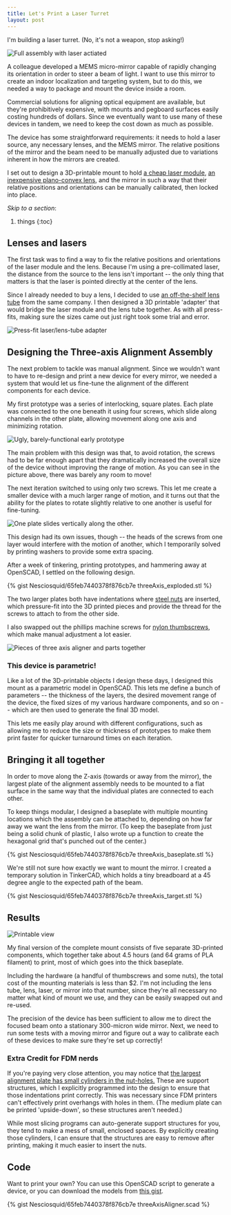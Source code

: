 ```yaml
---
title: Let's Print a Laser Turret
layout: post
---
```


I'm building a laser turret. (No, it's not a weapon, stop asking!)

![Full assembly with laser actiated](http://i.imgur.com/BqcEdFCl.jpg)


A colleague developed a MEMS micro-mirror capable of rapidly changing its orientation in order to steer a beam of light. I want to use this mirror to create an indoor localization and targeting system, but to do this, we needed a way to package and mount the device inside a room.

Commercial solutions for aligning optical equipment are available, but they're prohibitively expensive, with mounts and pegboard surfaces easily costing hundreds of dollars. Since we eventually want to use many of these devices in tandem, we need to keep the cost down as much as possible.

The device has some straightforward requirements: it needs to hold a laser source, any necessary lenses, and the MEMS mirror. The relative positions of the mirror and the beam need to be manually adjusted due to variations inherent in how the mirrors are created. 

I set out to design a 3D-printable mount to hold [a cheap laser module](http://www.amazon.com/Quarton-Laser-Module-VLM-650-01-LPA-INDUSTRIAL/dp/B00ANY8KPK), [an inexpensive plano-convex lens](https://www.thorlabs.com/newgrouppage9.cfm?objectgroup_id=112&pn=LA1289), and the mirror in such a way that their relative positions and orientations can be manually calibrated, then locked into place.

*Skip to a section*:

1. things
{:toc}

## Lenses and lasers

The first task was to find a way to fix the relative positions and orientations of the laser module and the lens. Because I'm using a pre-collimated laser, the distance from the source to the lens isn't important -- the only thing that matters is that the laser is pointed directly at the center of the lens. 

Since I already needed to buy a lens, I decided to use [an off-the-shelf lens tube](http://www.thorlabs.com/thorproduct.cfm?partnumber=SM05L03) from the same company. I then designed a 3D printable 'adapter' that would bridge the laser module and the lens tube together. As with all press-fits, making sure the sizes came out just right took some trial and error.

![Press-fit laser/lens-tube adapter](http://i.imgur.com/CUfp9oKl.jpg)

## Designing the Three-axis Alignment Assembly

The next problem to tackle was manual alignment. Since we wouldn't want to have to re-design and print a new device for every mirror, we needed a system that would let us fine-tune the alignment of the different components for each device.

My first prototype was a series of interlocking, square plates. Each plate was connected to the one beneath it using four screws, which slide along channels in the other plate, allowing movement along one axis and minimizing rotation. 

![Ugly, barely-functional early prototype](http://i.imgur.com/sMF80I0l.jpg)

The main problem with this design was that, to avoid rotation, the screws had to be far enough apart that they dramatically increased the overall size of the device without improving the range of motion. As you can see in the picture above, there was barely any room to move! 

The next iteration switched to using only two screws. This let me create a smaller device with a much larger range of motion, and it turns out that the ability for the plates to rotate slightly relative to one another is useful for fine-tuning. 

![One plate slides vertically along the other.](https://j.gifs.com/1wVw6m.gif)

This design had its own issues, though -- the heads of the screws from one layer would interfere with the motion of another, which I temporarily solved by printing washers to provide some extra spacing.

After a week of tinkering, printing prototypes, and hammering away at OpenSCAD, I settled on the following design.

{% gist Nesciosquid/65feb7440378f876cb7e threeAxis_exploded.stl %}

The two larger plates both have indentations where [steel nuts](http://www.mcmaster.com/#90480a007/=11can13) are inserted, which pressure-fit into the 3D printed pieces and provide the thread for the screws to attach to from the other side. 

I also swapped out the phillips machine screws for [nylon thumbscrews](http://www.mcmaster.com/#94323a585/=11caov7), which make manual adjustment a lot easier. 

![Pieces of three axis aligner and parts together](http://i.imgur.com/gXeIp1Kl.jpg)

### This device is parametric!

Like a lot of the 3D-printable objects I design these days, I designed this mount as a parametric model in OpenSCAD. This lets me define a bunch of parameters -- the thickness of the layers, the desired movement range of the device, the fixed sizes of my various hardware components, and so on -- which are then used to generate the final 3D model.

This lets me easily play around with different configurations, such as allowing me to reduce the size or thickness of prototypes to make them print faster for quicker turnaround times on each iteration.

## Bringing it all together

In order to move along the Z-axis (towards or away from the mirror), the largest plate of the alignment assembly needs to be mounted to a flat surface in the same way that the individual plates are connected to each other. 

To keep things modular, I designed a baseplate with multiple mounting locations which the assembly can be attached to, depending on how far away we want the lens from the mirror. (To keep the baseplate from just being a solid chunk of plastic, I also wrote up a function to create the hexagonal grid that's punched out of the center.)

{% gist Nesciosquid/65feb7440378f876cb7e threeAxis_baseplate.stl %}

We're still not sure how exactly we want to mount the mirror. I created a temporary solution in TinkerCAD, which holds a tiny breadboard at a 45 degree angle to the expected path of the beam.

{% gist Nesciosquid/65feb7440378f876cb7e threeAxis_target.stl %}

## Results

![Printable view](http://i.imgur.com/BSorOCCl.jpg)

My final version of the complete mount consists of five separate 3D-printed components, which together take about 4.5 hours (and 64 grams of PLA filament) to print, most of which goes into the thick baseplate. 

Including the hardware (a handful of thumbscrews and some nuts), the total cost of the mounting materials is less than $2. I'm not including the lens tube, lens, laser, or mirror into that number, since they're all necessary no matter what kind of mount we use, and they can be easily swapped out and re-used.

The precision of the device has been sufficient to allow me to direct the focused beam onto a stationary 300-micron wide mirror. Next, we need to run some tests with a moving mirror and figure out a way to calibrate each of these devices to make sure they're set up correctly!

### Extra Credit for FDM nerds

If you're paying very close attention, you may notice that [the largest alignment plate has small cylinders in the nut-holes.](http://i.imgur.com/o0U6fOj.jpg) These are support structures, which I explicitly programmed into the design to ensure that those indentations print correctly. This was necessary since FDM printers can't effectively print overhangs with holes in them. (The medium plate can be printed 'upside-down', so these structures aren't needed.)

While most slicing programs can auto-generate support structures for you, they tend to make a mess of small, enclosed spaces. By explicitly creating those cylinders, I can ensure that the structures are easy to remove after printing, making it much easier to insert the nuts.

## Code

Want to print your own? You can use this OpenSCAD script to generate a device, or you can download the models from [this gist](https://gist.github.com/Nesciosquid/65feb7440378f876cb7e).

{% gist Nesciosquid/65feb7440378f876cb7e threeAxisAligner.scad %}
